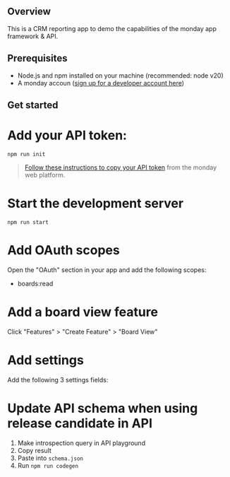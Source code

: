 ## Overview

This is a CRM reporting app to demo the capabilities of the monday app framework & API.

## Prerequisites

- Node.js and npm installed on your machine (recommended: node v20)
- A monday accoun ([sign up for a developer account here](https://auth.monday.com/users/sign_up_new?developer=true&utm_source=dev_documentation#soft_signup_from_step))

## Get started

# Add your API token:

```
npm run init
```

> [Follow these instructions to copy your API token](https://developer.monday.com/api-reference/docs/authentication#accessing-api-tokens) from the monday web platform.

# Start the development server

```
npm run start
```

# Add OAuth scopes

Open the "OAuth" section in your app and add the following scopes:

- boards:read

# Add a board view feature

Click "Features" > "Create Feature" > "Board View"

# Add settings

Add the following 3 settings fields:

# Update API schema when using release candidate in API

1. Make introspection query in API playground
2. Copy result
3. Paste into `schema.json`
4. Run `npm run codegen`
